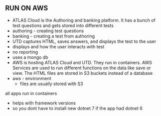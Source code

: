 ## RUN ON AWS

- ATLAS Cloud is the Authoring and banking platform. It has a bunch of test questions and gets stored into different tests
- authoring - creating test questions
- banking - creating a test from authoring
- UTD captures HTML, saves answers, and displays the test to the user
- displays and how the user interacts with test
- no reporting
- uses a mongo db
- AWS is hosting ATLAS Cloud and UTD. They run in containers. AWS Services are used to run different functions on the data like save or view. The HTML files are stored in S3 buckets instead of a database
- aws - environment
  - files are usually stored with S3

all apps run in containers

- helps with framework versions
- so you dont have to install new dotnet 7 if the app had dotnet 6